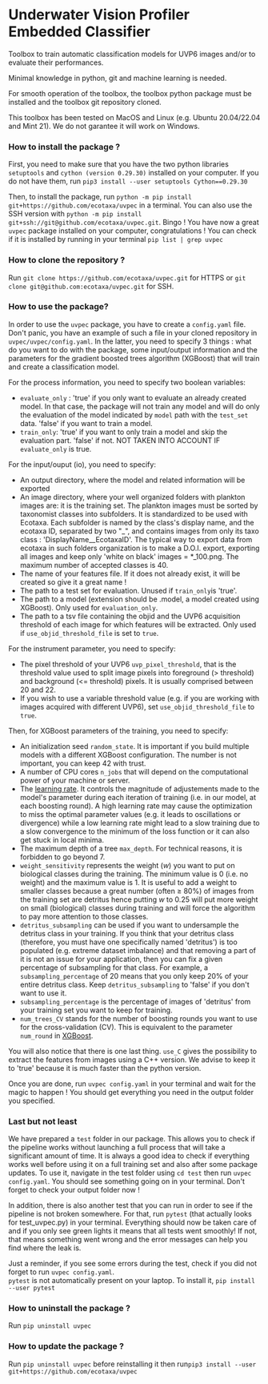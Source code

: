 # Underwater Vision Profiler Embedded Classifier

Toolbox to train automatic classification models for UVP6 images and/or to evaluate their performances.

Minimal knowledge in python, git and machine learning is needed.

For smooth operation of the toolbox, the toolbox python package must be installed and the toolbox git repository cloned.

This toolbox has been tested on MacOS and Linux (e.g. Ubuntu 20.04/22.04 and Mint 21). We do not garantee it will work on Windows.

### How to install the package ?

First, you need to make sure that you have the two python libraries `setuptools` and `cython (version 0.29.30)` installed on your computer. If you do not have them, run `pip3 install --user setuptools Cython==0.29.30`

Then, to install the package, run `python -m pip install git+https://github.com/ecotaxa/uvpec` in a terminal. You can also use the SSH version with `python -m pip install git+ssh://git@github.com/ecotaxa/uvpec.git`.
Bingo ! You have now a great `uvpec` package installed on your computer, congratulations ! You can check if it is installed by running in your terminal `pip list | grep uvpec`

### How to clone the repository ?

Run `git clone https://github.com/ecotaxa/uvpec.git` for HTTPS or 
`git clone git@github.com:ecotaxa/uvpec.git` for SSH.

### How to use the package?

In order to use the `uvpec` package, you have to create a `config.yaml` file. Don't panic, you have an example of such a file in your cloned repository in `uvpec/uvpec/config.yaml`. In the latter, you need to specify 3 things : what do you want to do with the package, some input/output information and the parameters for the gradient boosted trees algorithm (XGBoost) that will train and create a classification model.

For the process information, you need to specify two boolean variables:
  - `evaluate_only` : 'true' if you only want to evaluate an already created model. In that case, the package will not train any model and will do only the evaluation of the model indicated by `model` path with the `test_set` data. 'false' if you want to train a model.
  - `train_only`: 'true' if you want to only train a model and skip the evaluation part. 'false' if not. NOT TAKEN INTO ACCOUNT IF `evaluate_only` is true.

For the input/ouput (io), you need to specify:
  - An output directory, where the model and related information will be exported
  - An image directory, where your well organized folders with plankton images are: it is the training set. The plankton images must be sorted by taxonomist classes into subfolders. It is standardized to be used with Ecotaxa. Each subfolder is named by the class's display name, and the ecotaxa ID, separated by two "_", and contains images from only its taxo class : 'DisplayName__EcotaxaID'. The typical way to export data from ecotaxa in such folders organization is to make a D.O.I. export, exporting all images and keep only 'white on black' images = *_100.png. The maximum number of accepted classes is 40.
  - The name of your features file. If it does not already exist, it will be created so give it a great name !
  - The path to a test set for evaluation. Unused if `train_only`is 'true'.
  - The path to a model (extension should be .model, a model created using XGBoost). Only used for `evaluation_only`.
  - The path to a tsv file containing the objid and the UVP6 acquisition threshold of each image for which features will be extracted. Only used if `use_objid_threshold_file` is set to `true`.

For the instrument parameter, you need to specify:
  - The pixel threshold of your UVP6 `uvp_pixel_threshold`, that is the threshold value used to split image pixels into foreground (> threshold) and background (<= threshold) pixels. It is usually comprised between 20 and 22.
  - If you wish to use a variable threshold value (e.g. if you are working with images acquired with different UVP6), set `use_objid_threshold_file` to `true`.

Then, for XGBoost parameters of the training, you need to specify:
  - An initialization seed `random_state`. It is important if you build multiple models with a different XGBoost configuration. The number is not important, you can keep 42 with trust.
  - A number of CPU cores `n_jobs` that will depend on the computational power of your machine or server.
  - The [learning rate](https://en.wikipedia.org/wiki/Learning_rate). It controls the magnitude of adjustements made to the model's parameter during each iteration of training (i.e. in our model, at each boosting round). A high learning rate may cause the optimization to miss the optimal parameter values (e.g. it leads to oscillations or divergence) while a low learning rate might lead to a slow training due to a slow convergence to the minimum of the loss function or it can also get stuck in local minima.
  - The maximum depth of a tree `max_depth`. For technical reasons, it is forbidden to go beyond 7.
  - `weight_sensitivity` represents the weight ($w$) you want to put on biological classes during the training. The minimum value is 0 (i.e. no weight) and the maximum value is 1. It is useful to add a weight to smaller classes because a great number (often $\ge$ 80%) of images from the training set are detritus hence putting $w$ to 0.25 will put more weight on small (biological) classes during training and will force the algorithm to pay more attention to those classes.
  - `detritus_subsampling` can be used if you want to undersample the detritus class in your training. If you think that your detritus class (therefore, you must have one specifically named 'detritus') is too populated (e.g. extreme dataset imbalance) and that removing a part of it is not an issue for your application, then you can fix a given percentage of subsampling for that class. For example, a `subsampling_percentage` of 20 means that you only keep 20% of your entire detritus class. Keep `detritus_subsampling` to 'false' if you don't want to use it.
  - `subsampling_percentage` is the percentage of images of 'detritus' from your training set you want to keep for training. 
  - `num_trees_CV` stands for the number of boosting rounds you want to use for the cross-validation (CV). This is equivalent to the parameter `num_round` in [XGBoost](https://xgboost.readthedocs.io/en/stable/parameter.html).

You will also notice that there is one last thing. `use_C` gives the possibility to extract the features from images using a C++ version. We advise to keep it to 'true' because it is much faster than the python version.

Once you are done, run `uvpec config.yaml` in your terminal and wait for the magic to happen ! You should get everything you need in the output folder you specified. 

### Last but not least

We have prepared a `test` folder in our package. This allows you to check if the pipeline works without launching a full process that will take a significant amount of time. It is always a good idea to check if everything works well before using it on a full training set and also after some package updates. To use it,
navigate in the test folder using `cd test` then run `uvpec config.yaml`. You should see something going on in your terminal. Don't forget to check your output folder now !

In addition, there is also another test that you can run in order to see if the pipeline is not broken somewhere. For that,  run `pytest` (that actually looks for test_uvpec.py) in your terminal. Everything should now be taken care of and if you only see green lights it means that all tests went smoothly! If not, that means something went wrong and the error messages can help you find where the leak is. 

Just a reminder, if you see some errors during the test, check if you did not forget to run `uvpec config.yaml`.  
`pytest` is not automatically present on your laptop. To install it, `pip install --user pytest`

### How to uninstall the package ?

Run `pip uninstall uvpec`

### How to update the package ?
Run `pip uninstall uvpec` before reinstalling it then run`pip3 install --user git+https://github.com/ecotaxa/uvpec`
